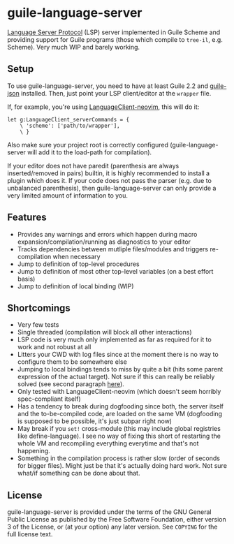 # guile-language-server

[Language Server Protocol](https://github.com/Microsoft/language-server-protocol) (LSP) server implemented in Guile Scheme and providing support for Guile programs (those which compile to `tree-il`, e.g. Scheme).
Very much WIP and barely working.

## Setup

To use guile-language-server, you need to have at least Guile 2.2 and [guile-json](https://savannah.nongnu.org/projects/guile-json/) installed.
Then, just point your LSP client/editor at the `wrapper` file.

If, for example, you're using [LanguageClient-neovim](https://github.com/autozimu/LanguageClient-neovim/), this will do it:
```vimscript
let g:LanguageClient_serverCommands = {
	\ 'scheme': ['path/to/wrapper'],
	\ }
```

Also make sure your project root is correctly configured (guile-language-server will add it to the load-path for compilation).

If your editor does not have paredit (parenthesis are always inserted/removed in pairs) builtin, it is highly recommended to install a plugin which does it.
If your code does not pass the parser (e.g. due to unbalanced parenthesis), then guile-language-server can only provide a very limited amount of information to you.

## Features

- Provides any warnings and errors which happen during macro expansion/compilation/running as diagnostics to your editor
- Tracks dependencies between mutliple files/modules and triggers re-compilation when necessary
- Jump to definition of top-level procedures
- Jump to definition of most other top-level variables (on a best effort basis)
- Jump to definition of local binding (WIP)

## Shortcomings

- Very few tests
- Single threaded (compilation will block all other interactions)
- LSP code is very much only implemented as far as required for it to work and not robust at all
- Litters your CWD with log files since at the moment there is no way to configure them to be somewhere else
- Jumping to local bindings tends to miss by quite a bit (hits some parent expression of the actual target). Not sure if this can really be reliably solved (see second paragraph [here](https://www.gnu.org/software/guile/manual/html_node/Source-Properties.html#Source-Properties)).
- Only tested with LanguageClient-neovim (which doesn't seem horribly spec-compliant itself)
- Has a tendency to break during dogfooding since both, the server itself and the to-be-compiled code, are loaded on the same VM (dogfooding is supposed to be possible, it's just subpar right now) 
- May break if you `set!` cross-module (this may include global registries like define-language). I see no way of fixing this short of restarting the whole VM and recompiling everything everytime and that's not happening.
- Something in the compilation process is rather slow (order of seconds for bigger files). Might just be that it's actually doing hard work. Not sure what/if something can be done about that.

## License
guile-language-server is provided under the terms of the GNU General Public License as published by the Free Software Foundation, either version 3 of the License, or (at your option) any later version.
See `COPYING` for the full license text.
